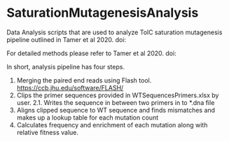 # SaturationMutagenesisAnalysis
Data Analysis scripts that are used to analyze TolC saturation mutagenesis pipeline outlined in Tamer et al 2020. doi: 

For detailed methods please refer to  Tamer et al 2020. doi: 

In short, analysis pipeline has four steps.

1. Merging the paired end reads using Flash tool. https://ccb.jhu.edu/software/FLASH/
2. Clips the primer sequences provided in WTSequencesPrimers.xlsx by user.
  2.1. Writes the sequence in between two primers in to \*.dna file
3. Aligns clipped sequence to WT sequence and finds mismatches and makes up a lookup table for each mutation count
4. Calculates frequency and enrichment of each mutation along with relative fitness value.

